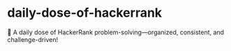 # daily-dose-of-hackerrank
💊 A daily dose of HackerRank problem-solving—organized, consistent, and challenge-driven!
